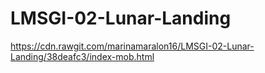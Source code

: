 # LMSGI-02-Lunar-Landing
https://cdn.rawgit.com/marinamaralon16/LMSGI-02-Lunar-Landing/38deafc3/index-mob.html
